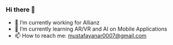### Hi there 👋

- 🔭 I’m currently working for Allianz
- 🌱 I’m currently learning AR/VR and AI on Mobile Applications
- 📫 How to reach me: mustafayanar0007@gmail.com
